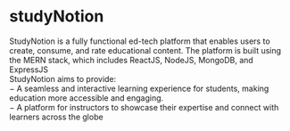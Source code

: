 # studyNotion
StudyNotion is a fully functional ed-tech platform that enables users to create, consume, and rate educational content. The platform is built using the MERN stack, which includes ReactJS, NodeJS, MongoDB, and ExpressJS
<br>
StudyNotion aims to provide:
<br>
− A seamless and interactive learning experience for students, making education
more accessible and engaging.
<br>
− A platform for instructors to showcase their expertise and connect with learners
across the globe


